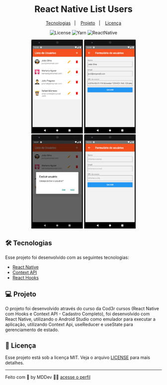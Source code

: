 <h1 align="center">React Native List Users</h1>

<p align="center">
  <a href="#-tecnologias">Tecnologias</a>&nbsp;&nbsp;&nbsp;|&nbsp;&nbsp;&nbsp;
  <a href="#-projeto">Projeto</a>&nbsp;&nbsp;&nbsp;|&nbsp;&nbsp;&nbsp;
  <a href="#-licença">Licença</a>
</p>

<p align="center">
  <img alt="License" src="https://img.shields.io/static/v1?label=license&message=MIT&color=8257E5&labelColor=000000">
  <img alt="Yarn" src="https://img.shields.io/static/v1?label=yarn&message=1.22.18&color=2C8EBB">
  <img alt="ReactNative" src="https://img.shields.io/static/v1?label=reactnative&message=3.4.2&color=61DAFB">
<br>

<p align="center">
  <img alt="listUsers" src="https://github.com/Atanazio01/rncrud/blob/main/src/assets/images/listUsers.png" width="33%">
  <img alt="editUser" src="https://github.com/Atanazio01/rncrud/blob/main/src/assets/images/editUser.png" width="33%">
  <img alt="deleteUser" src="https://github.com/Atanazio01/rncrud/blob/main/src/assets/images/deleteUser.png" width="33%">
  <img alt="createUser" src="https://github.com/Atanazio01/rncrud/blob/main/src/assets/images/createUser.png" width="33%">
</p>

## 🛠 Tecnologias

Esse projeto foi desenvolvido com as seguintes tecnologias:

- [React Native](https://reactnative.dev/)
- [Context API](https://pt-br.reactjs.org/docs/context.html)
- [React Hooks](https://pt-br.reactjs.org/docs/hooks-intro.html)

## 💻 Projeto

O projeto foi desenvolvido através do curso da Cod3r cursos (React Native com Hooks e Context API - Cadastro Completo), foi desenvolvido com React Native, utilizando o Android Studio como emulador para executar a aplicação, utilizando Context Api, useReducer e useState para gerenciamento de estado.


## 📄 Licença

Esse projeto está sob a licença MIT. Veja o arquivo [LICENSE](LICENSE.md) para mais detalhes.

---

Feito com 🤍 by MDDev 👋🏻 [acesse o perfil](https://www.linkedin.com/in/marcos-douglas-fernandes-atanazio-b74044170/)
